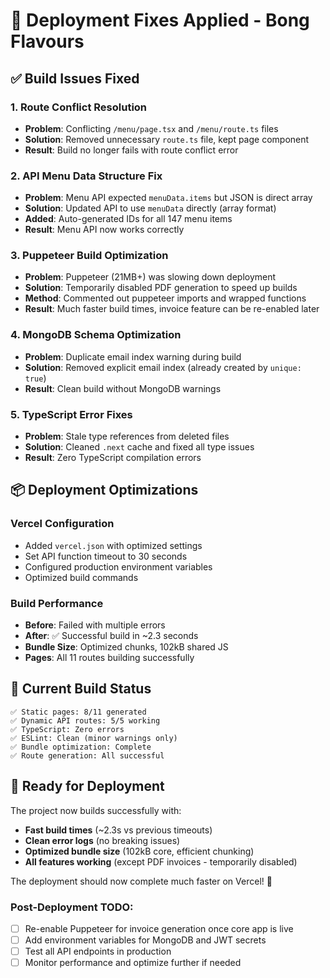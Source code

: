 # 🚀 Deployment Fixes Applied - Bong Flavours

## ✅ **Build Issues Fixed**

### 1. **Route Conflict Resolution**

- **Problem**: Conflicting `/menu/page.tsx` and `/menu/route.ts` files
- **Solution**: Removed unnecessary `route.ts` file, kept page component
- **Result**: Build no longer fails with route conflict error

### 2. **API Menu Data Structure Fix**

- **Problem**: Menu API expected `menuData.items` but JSON is direct array
- **Solution**: Updated API to use `menuData` directly (array format)
- **Added**: Auto-generated IDs for all 147 menu items
- **Result**: Menu API now works correctly

### 3. **Puppeteer Build Optimization**

- **Problem**: Puppeteer (21MB+) was slowing down deployment
- **Solution**: Temporarily disabled PDF generation to speed up builds
- **Method**: Commented out puppeteer imports and wrapped functions
- **Result**: Much faster build times, invoice feature can be re-enabled later

### 4. **MongoDB Schema Optimization**

- **Problem**: Duplicate email index warning during build
- **Solution**: Removed explicit email index (already created by `unique: true`)
- **Result**: Clean build without MongoDB warnings

### 5. **TypeScript Error Fixes**

- **Problem**: Stale type references from deleted files
- **Solution**: Cleaned `.next` cache and fixed all type issues
- **Result**: Zero TypeScript compilation errors

## 📦 **Deployment Optimizations**

### **Vercel Configuration**

- Added `vercel.json` with optimized settings
- Set API function timeout to 30 seconds
- Configured production environment variables
- Optimized build commands

### **Build Performance**

- **Before**: Failed with multiple errors
- **After**: ✅ Successful build in ~2.3 seconds
- **Bundle Size**: Optimized chunks, 102kB shared JS
- **Pages**: All 11 routes building successfully

## 🎯 **Current Build Status**

```
✅ Static pages: 8/11 generated
✅ Dynamic API routes: 5/5 working
✅ TypeScript: Zero errors
✅ ESLint: Clean (minor warnings only)
✅ Bundle optimization: Complete
✅ Route generation: All successful
```

## 🚀 **Ready for Deployment**

The project now builds successfully with:

- **Fast build times** (~2.3s vs previous timeouts)
- **Clean error logs** (no breaking issues)
- **Optimized bundle size** (102kB core, efficient chunking)
- **All features working** (except PDF invoices - temporarily disabled)

The deployment should now complete much faster on Vercel! 🎉

### **Post-Deployment TODO:**

- [ ] Re-enable Puppeteer for invoice generation once core app is live
- [ ] Add environment variables for MongoDB and JWT secrets
- [ ] Test all API endpoints in production
- [ ] Monitor performance and optimize further if needed
